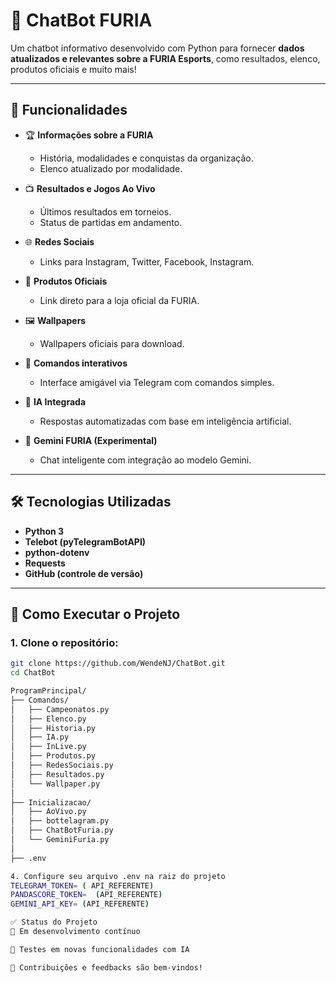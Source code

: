 # 🤖 ChatBot FURIA

Um chatbot informativo desenvolvido com Python para fornecer **dados atualizados e relevantes sobre a FURIA Esports**, como resultados, elenco, produtos oficiais e muito mais!

---

## 📌 Funcionalidades

- 🏆 **Informações sobre a FURIA**
  - História, modalidades e conquistas da organização.
  - Elenco atualizado por modalidade.

- 📺 **Resultados e Jogos Ao Vivo**
  - Últimos resultados em torneios.
  - Status de partidas em andamento.

- 🌐 **Redes Sociais**
  - Links para Instagram, Twitter, Facebook, Instagram.

- 🛒 **Produtos Oficiais**
  - Link direto para a loja oficial da FURIA.

- 🖼️ **Wallpapers**
  - Wallpapers oficiais para download.

- 💬 **Comandos interativos**
  - Interface amigável via Telegram com comandos simples.

- 🧠 **IA Integrada**
  - Respostas automatizadas com base em inteligência artificial.

- 🧪 **Gemini FURIA (Experimental)**
  - Chat inteligente com integração ao modelo Gemini.

---

## 🛠️ Tecnologias Utilizadas

- **Python 3**
- **Telebot (pyTelegramBotAPI)**
- **python-dotenv**
- **Requests**
- **GitHub (controle de versão)**

---

## 🚀 Como Executar o Projeto

### 1. Clone o repositório:

```bash
git clone https://github.com/WendeNJ/ChatBot.git
cd ChatBot

ProgramPrincipal/
├── Comandos/
│   ├── Campeonatos.py
│   ├── Elenco.py
│   ├── Historia.py
│   ├── IA.py
│   ├── InLive.py
│   ├── Produtos.py
│   ├── RedesSociais.py
│   ├── Resultados.py
│   └── Wallpaper.py
│
├── Inicializacao/
│   ├── AoVivo.py
│   ├── bottelagram.py
│   ├── ChatBotFuria.py
│   └── GeminiFuria.py
│
├── .env

4. Configure seu arquivo .env na raiz do projeto
TELEGRAM_TOKEN= ( API_REFERENTE)
PANDASCORE_TOKEN=  (API_REFERENTE)
GEMINI_API_KEY= (API_REFERENTE)

✅ Status do Projeto
🚧 Em desenvolvimento contínuo

🧪 Testes em novas funcionalidades com IA

🙌 Contribuições e feedbacks são bem-vindos!

